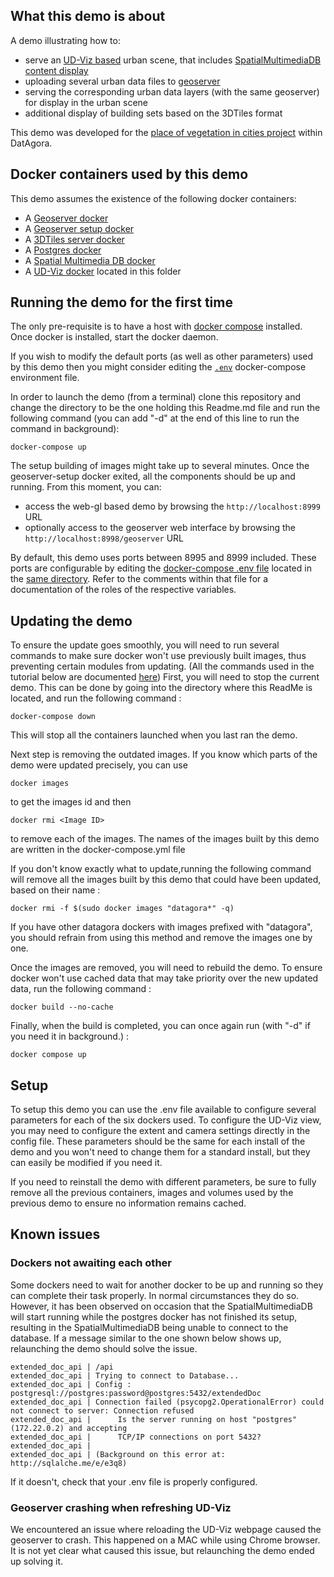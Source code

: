 ## What this demo is about
A demo illustrating how to:
  - serve an [UD-Viz based](https://github.com/VCityTeam/UD-Viz) urban scene, that includes [SpatialMultimediaDB content display](https://github.com/VCityTeam/UD-Serv/tree/master/API_Enhanced_City)
  - uploading several urban data files to 
    [geoserver](https://github.com/kartoza/docker-geoserver)
  - serving the corresponding urban data layers (with the same geoserver) for
    display in the urban scene  
  - additional display of building sets based on the 3DTiles format

This demo was developed for the 
[place of vegetation in cities project](https://github.com/VCityTeam/DatAgora/wiki/Vegetalization-Project)
within DatAgora.

## Docker containers used by this demo
This demo assumes the existence of the following docker containers:
- A [Geoserver docker](https://hub.docker.com/r/kartoza/geoserver/)
- A [Geoserver setup docker](https://github.com/VCityTeam/Geoserver-Setup-docker)
- A [3DTiles server docker](https://github.com/VCityTeam/3DTiles-Server-docker)
- A [Postgres docker](https://hub.docker.com/_/postgres)
- A [Spatial Multimedia DB docker](https://github.com/VCityTeam/Spatial-Multimedia-DB-docker)
- A [UD-Viz docker](https://github.com/VCityTeam/UD-Viz) located in this folder


## Running the demo for the first time
The only pre-requisite is to have a host with 
[docker compose](https://docs.docker.com/compose/) installed. Once docker is installed, start the docker daemon.

If you wish to modify the default ports (as well as other parameters) used by this demo then you might consider editing the [`.env`](.env) docker-compose environment file.

In order to launch the demo (from a terminal) clone this repository and
change the directory to be the one holding this Readme.md file and run the
following command (you can add "-d" at the end of this line to run the command in background):
```
docker-compose up
```

The setup building of images might take up to several minutes. Once the geoserver-setup docker exited, all the components should be up and running.
From this moment, you can:
 - access the web-gl based demo by browsing the `http://localhost:8999` URL
 - optionally access to the geoserver web interface by browsing the 
  `http://localhost:8998/geoserver` URL

By default, this demo uses ports between 8995 and 8999 included. These ports are configurable by editing the 
[docker-compose .env file](https://docs.docker.com/compose/env-file/)
located in the [same directory](.env). Refer to the comments within that file
for a documentation of the roles of the respective variables.

## Updating the demo

To ensure the update goes smoothly, you will need to run several commands to make sure docker won't use previously built images, thus preventing certain modules from updating.
(All the commands used in the tutorial below are documented [here](https://docs.docker.com/reference/))
First, you will need to stop the current demo. This can be done by going into the directory where this ReadMe is located, and run the following command :
```
docker-compose down
```
This will stop all the containers launched when you last ran the demo.

Next step is removing the outdated images. If you know which parts of the demo were updated precisely, you can use
```
docker images
```
to get the images id and then 
```
docker rmi <Image ID>
```
to remove each of the images. The names of the images built by this demo are written in the docker-compose.yml file


If you don't know exactly what to update,running the following command will remove all the images built by this demo that could have been updated, based on their name :
```
docker rmi -f $(sudo docker images "datagora*" -q)
```
If you have other datagora dockers with images prefixed with "datagora", you should refrain from using this method and remove the images one by one.

Once the images are removed, you will need to rebuild the demo. To ensure docker won't use cached data that may take priority over the new updated data, run the following command :
```
docker build --no-cache
```
Finally, when the build is completed, you can once again run (with "-d" if you need it in background.) :
```
docker compose up
```

## Setup

To setup this demo you can use the .env file available to configure several parameters for each of the six dockers used. To configure the UD-Viz view, you may need to configure the extent and camera settings directly in the config file. These parameters should be the same for each install of the demo and you won't need to change them for a standard install, but they can easily be modified if you need it.

If you need to reinstall the demo with different parameters, be sure to fully remove all the previous containers, images and volumes used by the previous demo to ensure no information remains cached.

## Known issues

### Dockers not awaiting each other

Some dockers need to wait for another docker to be up and running so they can complete their task properly. In normal circumstances they do so. However, it has been observed on occasion that the SpatialMultimediaDB will start running while the postgres docker has not finished its setup, resulting in the SpatialMultimediaDB being unable to connect to the database.
 If a message similar to the one shown below shows up, relaunching the demo should solve the issue. 
   ```
   extended_doc_api | /api
   extended_doc_api | Trying to connect to Database...
   extended_doc_api | Config :  postgresql://postgres:password@postgres:5432/extendedDoc
   extended_doc_api | Connection failed (psycopg2.OperationalError) could not connect to server: Connection refused
   extended_doc_api |      Is the server running on host "postgres" (172.22.0.2) and accepting
   extended_doc_api |      TCP/IP connections on port 5432?
   extended_doc_api | 
   extended_doc_api | (Background on this error at: http://sqlalche.me/e/e3q8)
   ```
If it doesn't, check that your .env file is properly configured.

### Geoserver crashing when refreshing UD-Viz

We encountered an issue where reloading the UD-Viz webpage caused the geoserver to crash. This happened on a MAC while using Chrome browser.
It is not yet clear what caused this issue, but relaunching the demo ended up solving it.
